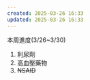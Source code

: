 ```yaml
---
created: 2025-03-26 16:33
updated: 2025-03-26 16:33
---
```

本周進度(3/26~3/30)
1. 利尿劑
2. 高血壓藥物
3. ~~NSAID~~